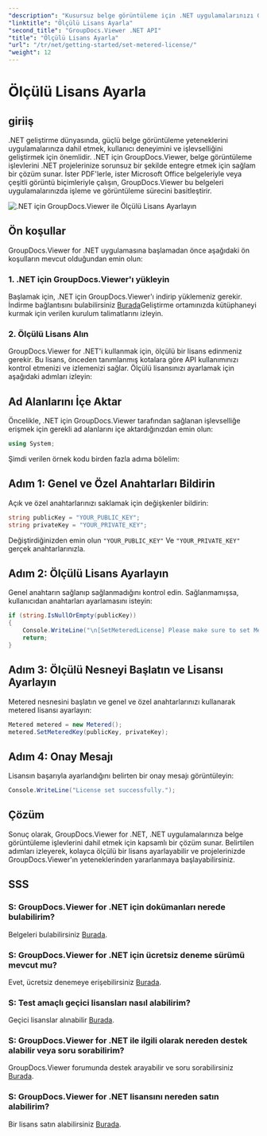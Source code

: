 ```yaml
---
"description": "Kusursuz belge görüntüleme için .NET uygulamalarınızı GroupDocs.Viewer ile geliştirin. Belge işleme işlevlerini projelerinize kolayca entegre edin."
"linktitle": "Ölçülü Lisans Ayarla"
"second_title": "GroupDocs.Viewer .NET API"
"title": "Ölçülü Lisans Ayarla"
"url": "/tr/net/getting-started/set-metered-license/"
"weight": 12
---
```


# Ölçülü Lisans Ayarla

## giriiş
.NET geliştirme dünyasında, güçlü belge görüntüleme yeteneklerini uygulamalarınıza dahil etmek, kullanıcı deneyimini ve işlevselliğini geliştirmek için önemlidir. .NET için GroupDocs.Viewer, belge görüntüleme işlevlerini .NET projelerinize sorunsuz bir şekilde entegre etmek için sağlam bir çözüm sunar. İster PDF'lerle, ister Microsoft Office belgeleriyle veya çeşitli görüntü biçimleriyle çalışın, GroupDocs.Viewer bu belgeleri uygulamalarınızda işleme ve görüntüleme sürecini basitleştirir.

![.NET için GroupDocs.Viewer ile Ölçülü Lisans Ayarlayın](/viewer/getting-started/set-metered-license.png)

## Ön koşullar
GroupDocs.Viewer for .NET uygulamasına başlamadan önce aşağıdaki ön koşulların mevcut olduğundan emin olun:
### 1. .NET için GroupDocs.Viewer'ı yükleyin
Başlamak için, .NET için GroupDocs.Viewer'ı indirip yüklemeniz gerekir. İndirme bağlantısını bulabilirsiniz [Burada](https://releases.groupdocs.com/viewer/net/)Geliştirme ortamınızda kütüphaneyi kurmak için verilen kurulum talimatlarını izleyin.
### 2. Ölçülü Lisans Alın
GroupDocs.Viewer for .NET'i kullanmak için, ölçülü bir lisans edinmeniz gerekir. Bu lisans, önceden tanımlanmış kotalara göre API kullanımınızı kontrol etmenizi ve izlemenizi sağlar. Ölçülü lisansınızı ayarlamak için aşağıdaki adımları izleyin:

## Ad Alanlarını İçe Aktar
Öncelikle, .NET için GroupDocs.Viewer tarafından sağlanan işlevselliğe erişmek için gerekli ad alanlarını içe aktardığınızdan emin olun:
```csharp
using System;
```

Şimdi verilen örnek kodu birden fazla adıma bölelim:
## Adım 1: Genel ve Özel Anahtarları Bildirin
Açık ve özel anahtarlarınızı saklamak için değişkenler bildirin:
```csharp
string publicKey = "YOUR_PUBLIC_KEY";
string privateKey = "YOUR_PRIVATE_KEY";
```
Değiştirdiğinizden emin olun `"YOUR_PUBLIC_KEY"` Ve `"YOUR_PRIVATE_KEY"` gerçek anahtarlarınızla.
## Adım 2: Ölçülü Lisans Ayarlayın
Genel anahtarın sağlanıp sağlanmadığını kontrol edin. Sağlanmamışsa, kullanıcıdan anahtarları ayarlamasını isteyin:
```csharp
if (string.IsNullOrEmpty(publicKey))
{
    Console.WriteLine("\n[SetMeteredLicense] Please make sure to set Metered keys. Learn more at https://satınalma.groupdocs.com/faqs/licensing/metered.");
    return;
}
```
## Adım 3: Ölçülü Nesneyi Başlatın ve Lisansı Ayarlayın
Metered nesnesini başlatın ve genel ve özel anahtarlarınızı kullanarak metered lisansı ayarlayın:
```csharp
Metered metered = new Metered();
metered.SetMeteredKey(publicKey, privateKey);
```
## Adım 4: Onay Mesajı
Lisansın başarıyla ayarlandığını belirten bir onay mesajı görüntüleyin:
```csharp
Console.WriteLine("License set successfully.");
```

## Çözüm
Sonuç olarak, GroupDocs.Viewer for .NET, .NET uygulamalarınıza belge görüntüleme işlevlerini dahil etmek için kapsamlı bir çözüm sunar. Belirtilen adımları izleyerek, kolayca ölçülü bir lisans ayarlayabilir ve projelerinizde GroupDocs.Viewer'ın yeteneklerinden yararlanmaya başlayabilirsiniz.
## SSS
### S: GroupDocs.Viewer for .NET için dokümanları nerede bulabilirim?
Belgeleri bulabilirsiniz [Burada](https://tutorials.groupdocs.com/viewer/net/).
### S: GroupDocs.Viewer for .NET için ücretsiz deneme sürümü mevcut mu?
Evet, ücretsiz denemeye erişebilirsiniz [Burada](https://releases.groupdocs.com/).
### S: Test amaçlı geçici lisansları nasıl alabilirim?
Geçici lisanslar alınabilir [Burada](https://purchase.groupdocs.com/temporary-license/).
### S: GroupDocs.Viewer for .NET ile ilgili olarak nereden destek alabilir veya soru sorabilirim?
GroupDocs.Viewer forumunda destek arayabilir ve soru sorabilirsiniz [Burada](https://forum.groupdocs.com/c/viewer/9).
### S: GroupDocs.Viewer for .NET lisansını nereden satın alabilirim?
Bir lisans satın alabilirsiniz [Burada](https://purchase.groupdocs.com/buy).